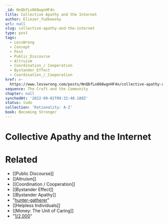 ```yaml
---
_id: NnQbfLo868wgnHF4n
title: Collective Apathy and the Internet
author: Eliezer_Yudkowsky
url: null
slug: collective-apathy-and-the-internet
type: post
tags:
  - LessWrong
  - Concept
  - Post
  - Public_Discourse
  - Altruism
  - Coordination_/ Cooperation
  - Bystander_Effect
  - Coordination_/_Cooperation
href: >-
  https://www.lesswrong.com/posts/NnQbfLo868wgnHF4n/collective-apathy-and-the-internet
sequence: The Craft and the Community
chapter: null
synchedAt: '2022-09-01T09:32:40.188Z'
status: todo
collection: 'Rationality: A-Z'
book: Becoming Stronger
---
```


# Collective Apathy and the Internet


# Related

- [[Public Discourse]]
- [[Altruism]]
- [[Coordination / Cooperation]]
- [[Bystander Effect]]
- [[Bystander Apathy]]
- "[hunter-gatherer](http://www.overcomingbias.com/2007/11/evolutionary-ps.html)"
- [[Helpless Individuals]]
- [[Money: The Unit of Caring]]
- "[1/2,000](http://www.shirky.com/herecomeseverybody/2008/04/looking-for-the-mouse.html)"